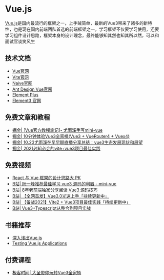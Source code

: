 # Vue.js

<!-- ['❌','✅','🔥','⭐'] -->

[Vue.js](https://v3.cn.vuejs.org/)是国内最流行的框架之一，上手贼简单，最新的Vue3带来了诸多的新特性，也是现在国内前端团队首选的前端框架之一，学习框架不仅要学习使用，还要学习组件设计思路，框架本身的设计理念，最终能够知其然也知其所以然，可以和面试官谈笑风生

<roadmap :data="[
  {title:'Vue.js',download:true,x:400,y:20},
  { title:'🔥Vue3',y:270,
    left:[
      ['入门',[-50],[
        ['清单应用'],
        ['模板语法'],
        ['组件基础'],
        ['表单'],
        ['Composition'],
        ['<script setup>'],
      ]],
      ['项目实战',[140],[
        ['Vuex Pinia'],
        ['vue-router'],
        ['单元测试'],
        ['JSX'],
        ['性能优化'],
        ['use工具库'],
        ['权限路由'],
        ['开发规范'],
        ['SSR框架Nuxt'],
      ]],
    ],
    right:[
      ['组件化设计',[-50],[
        ['组件库推荐'],
        ['组件三要素'],
        ['基础组件'],
        ['表单组件'],
        ['弹窗组件'],
        ['表格组件'],
        ['组件文档'],
      ]],
      ['源码',[140],[
        ['Vue3新特性'],
        ['响应式原理'],
        ['虚拟Dom'],
        ['Runtime'],
        ['Compiler优化'],
        ['Vue-router源码'],
        ['Vite源码'],
      ]],
    ]
  } ,
 {title:'🔥框架设计理念',
  y:280,
    left:[
      ['编译Compiler'],
      ['运行时Runtime'],
      ['template JSX'],
      ['响应式'],
    ],
    right:[
      ['Angular'],
      ['Svelte'],
      ['Solidjs'],
    ]
  },
  { title:'书籍推荐', y:120,
    left:[
      ['Testing Vue'],
    ],right:[
      ['深入浅出Vue'],
    ]
  } ,
  { title:'和面试官谈笑风生',y:100
  } 
]" />


## 技术文档
* [Vue官网](https://v3.cn.vuejs.org/)
* [Vite官网](https://v3.cn.vuejs.org/)
* [Naive官网](https://www.naiveui.com/zh-CN/os-theme)
* [Ant Design Vue官网](https://next.antdv.com/components/overview/)
* [Element Plus](https://element-plus.gitee.io/zh-CN/)
* [Element3 官网](https://e3.shengxinjing.cn/#/)
## 免费文章和教程
* [掘金| [Vue官方教程笔记]- 尤雨溪手写mini-vue](https://juejin.cn/post/6911897255087702030)
* [掘金| 10分钟体验Vue3全家桶(Vue3 + VueRouter4 + Vuex4)](https://juejin.cn/post/6844904150082256903)
* [掘金| 10.23尤雨溪在早早聊直播分享总结：vue3生态发展现状和展望](https://juejin.cn/post/7022137486407106591)
* [掘金| 2021必知必会的vite+vue3项目最佳实践](https://juejin.cn/post/6926822933721513998)
## 免费视频

* [React 与 Vue 框架的设计思路大 PK](https://www.bilibili.com/video/BV1az4y127Ga/)
* [B站| 阮一峰推荐最佳学习 vue3 源码的利器 - mini-vue](https://www.bilibili.com/video/BV1Zy4y1J73E?spm_id_from=333.999.0.0)
* [B站| 8年老前端独家分享阅读 Vue3 源码技巧](https://www.bilibili.com/video/BV1xy4y1178G?spm_id_from=333.999.0.0)
* [B站| 【全网首发】Vue3.0光速上手「持续更新中」](https://www.bilibili.com/video/BV1Wh411X7Xp?spm_id_from=333.999.0.0)
* [B站| 【备战2021】Vite2 + Vue3项目最佳实践「持续更新中」](https://www.bilibili.com/video/BV1vX4y1K7bQ?spm_id_from=333.999.0.0)
* [B站| Vue3+Typescript从整合到项目实战](https://www.bilibili.com/video/BV1no4y1k7kJ?spm_id_from=333.999.0.0)

## 书籍推荐

* [深入浅出Vue.js](https://book.douban.com/subject/32581281/)
* [Testing Vue.js Applications](https://book.douban.com/subject/33338290/)

## 付费课程

* [极客时间| 大圣带你玩转Vue3全家桶](https://time.geekbang.org/column/intro/100094401?code=r78oEOqzZRyXf4pq6sDsv55Txm-8xGuB94dQMOW19Q8%3D&page=A)
